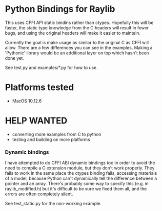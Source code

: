 # Python Bindings for Raylib

This uses CFFI API static bindins rather than ctypes.  Hopefully this will be faster, the static type knowledge from the C
headers will result in fewer bugs, and using the original headers will make it easier to maintain.

Currently the goal is make usage as similar to the original C as CFFI will allow.  There are a few differences
you can see in the examples.  Making a 'Pythonic' library would be an additional layer on top which hasn't been
done yet.

See test.py and examples/*.py for how to use.

# Platforms tested

 * MacOS 10.12.6

# HELP WANTED

 * converting more examples from C to python
 * testing and building on more platforms
 
### Dynamic bindings

I have attempted to do CFFI ABI dynamic bindings too in order to avoid the need to compile a C extension module,
but they don't work properly.  They fails to work in the same place the ctypes binding fails, accessing
materials of a model, because Python can't dynamically tell the difference between a pointer and an array. There's probably
  some way to specify this (e.g. in raylib_modified.h) but it's difficult to be sure we fixed them all, and the errors
 are often completely silent.
 
 See test_static.py for the non-working example.